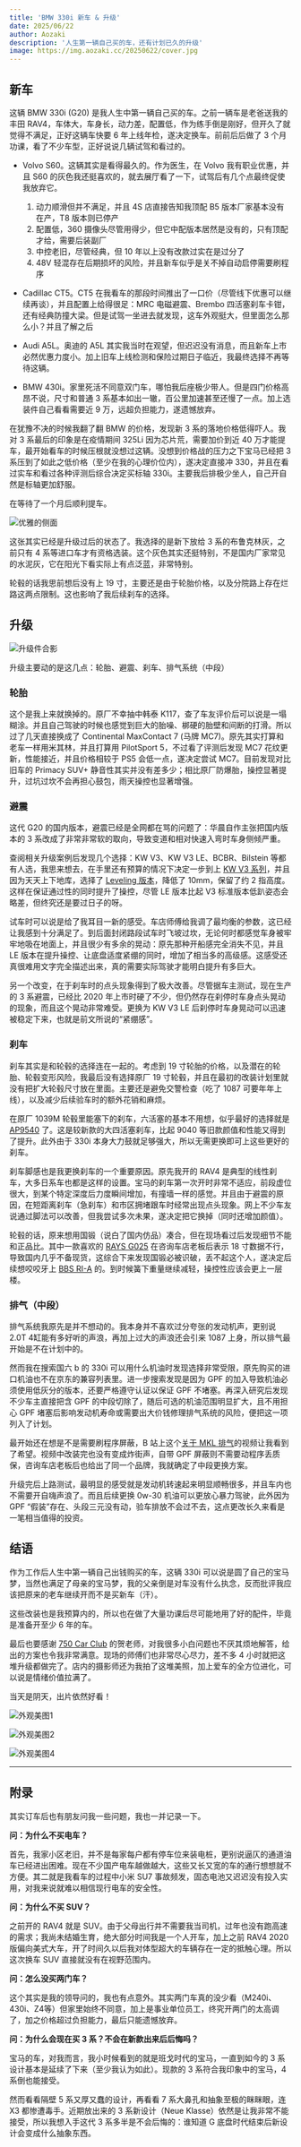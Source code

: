 ```yaml
---
title: 'BMW 330i 新车 & 升级'
date: 2025/06/22
author: Aozaki
description: '人生第一辆自己买的车，还有计划已久的升级'
image: https://img.aozaki.cc/20250622/cover.jpg
---
```


## 新车

这辆 BMW 330i (G20) 是我人生中第一辆自己买的车。之前一辆车是老爸送我的丰田 RAV4，车体大，车身长，动力差，配置低，作为练手倒是刚好，但开久了就觉得不满足，正好这辆车快要 6 年上线年检，遂决定换车。前前后后做了 3 个月功课，看了不少车型，正好说说几辆试驾和看过的。

- Volvo S60。这辆其实是看得最久的。作为医生，在 Volvo 我有职业优惠，并且 S60 的灰色我还挺喜欢的，就去展厅看了一下，试驾后有几个点最终促使我放弃它。

  1. 动力顺滑但并不满足，并且 4S 店直接告知我顶配 B5 版本厂家基本没有在产，T8 版本则已停产
  2. 配置低，360 摄像头尽管用得少，但它中配版本居然是没有的，只有顶配才给，需要后装副厂
  3. 中控老旧，尽管经典，但 10 年以上没有改款过实在是过分了
  4. 48V 轻混存在后期损坏的风险，并且新车似乎是关不掉自动启停需要刷程序

- Cadillac CT5。CT5 在我看车的那段时间推出了一口价（尽管线下优惠可以继续再谈），并且配置上给得很足：MRC 电磁避震、Brembo 四活塞刹车卡钳，还有经典防撞大梁。但是试驾一坐进去就发现，这车外观挺大，但里面怎么那么小？并且了解之后
- Audi A5L。奥迪的 A5L 其实我当时在观望，但迟迟没有消息，而且新车上市必然优惠力度小。加上旧车上线检测和保险过期日子临近，我最终选择不再等待这辆。
- BMW 430i。家里死活不同意双门车，哪怕我后座极少带人。但是四门价格高昂不说，尺寸和普通 3 系基本如出一辙，百公里加速甚至还慢了一点。加上选装件自己看看需要近 9 万，远超负担能力，遂遗憾放弃。

在犹豫不决的时候我翻了翻 BMW 的价格，发现新 3 系的落地价格低得吓人。我对 3 系最后的印象是在疫情期间 325Li 因为芯片荒，需要加价到近 40 万才能提车，最开始看车的时候压根就没想过这辆。没想到价格战的压力之下宝马已经把 3 系压到了如此之低价格（至少在我的心理价位内），遂决定直接冲 330，并且在看过实车和看过各种评测后综合决定买标轴 330i。主要我后排极少坐人，自己开自然是标轴更加舒服。

在等待了一个月后顺利提车。

![优雅的侧面](../../public/images/20250622/20250622_0005.jpg)

这张其实已经是升级过后的状态了。我选择的是新下放给 3 系的布鲁克林灰，之前只有 4 系等进口车才有资格选装。这个灰色其实还挺特别，不是国内厂家常见的水泥灰，它在阳光下看实际上有点泛蓝，非常特别。

轮毂的话我思前想后没有上 19 寸，主要还是由于轮胎价格，以及分院路上存在烂路这两点限制。这也影响了我后续刹车的选择。

## 升级

![升级件合影](../../public/images/20250622/20250622_0001.jpg)

升级主要动的是这几点：轮胎、避震、刹车、排气系统（中段）

### 轮胎

这个是我上来就换掉的。原厂不幸抽中韩泰 K117，查了车友评价后可以说是一塌糊涂。并且自己驾驶的时候也感觉到巨大的胎噪、梆硬的胎壁和间断的打滑。所以过了几天直接换成了 Continental MaxContact 7 (马牌 MC7)。原先其实打算和老车一样用米其林，并且打算用 PilotSport 5，不过看了评测后发现 MC7 花纹更新，性能接近，并且价格相较于 PS5 会低一点，遂决定尝试 MC7。目前发现对比旧车的 Primacy SUV+ 静音性其实并没有差多少；相比原厂防爆胎，操控显著提升，过坑过坎不会再担心鼓包，雨天操控也显著增强。

### 避震

这代 G20 的国内版本，避震已经是全网都在骂的问题了：华晨自作主张把国内版本的 3 系改成了非常非常软的取向，导致变道和相对快速入弯时车身侧倾严重。

查阅相关升级案例后发现几个选择：KW V3、KW V3 LE、BCBR、Bilstein 等都有人选，我思来想去，在手里还有预算的情况下决定一步到上 [KW V3 系列](https://www.kwsuspensions.com/de-en/products/street-performance/v3-coilovers)，并且因为天天上下地库，选择了 [Leveling 版本](https://www.kwsuspensions.com/de-en/products/street-comfort/v3-leveling)，降低了 10mm，保留了约 2 指高度。这样在保证通过性的同时提升了操控，尽管 LE 版本比起 V3 标准版本低趴姿态会略差，但终究还是要过日子的呀。

试车时可以说是给了我耳目一新的感受。车店师傅给我调了最均衡的参数，这已经让我感到十分满足了。到后面封闭路段试车时飞坡过坎，无论何时都感觉车身被牢牢地吸在地面上，并且很少有多余的晃动：原先那种开船感完全消失不见，并且 LE 版本在提升操控、让底盘适度紧绷的同时，增加了相当多的高级感。这感受还真很难用文字完全描述出来，真的需要实际驾驶才能明白提升有多巨大。

另一个改变，在于刹车时的点头现象得到了极大改善。尽管据车主测试，现在生产的 3 系避震，已经比 2020 年上市时硬了不少，但仍然存在刹停时车身点头晃动的现象，而且这个晃动非常难受。更换为 KW V3 LE 后刹停时车身晃动可以迅速被稳定下来，也就是前文所说的“紧绷感”。

### 刹车

刹车其实是和轮毂的选择连在一起的。考虑到 19 寸轮胎的价格，以及潜在的轮胎、轮毂变形风险，我最后没有选择原厂 19 寸轮毂，并且在最初的改装计划里就没有把扩大轮毂尺寸放在里面。主要还是避免交警检查（吃了 1087 可要年年上线），以及减少后续验车时的额外花销和麻烦。

在原厂 1039M 轮毂里能塞下的刹车，六活塞的基本不用想，似乎最好的选择就是 [AP9540](https://apracing.com/performance-upgrades/performance-brake-calipers/world-radi-cal-2-calipers/4-piston-world-radi-cal-2-calipers/cp9540-family-4956cm2-piston-area) 了。这是较新款的大四活塞刹车，比起 9040 等旧款颜值和性能又得到了提升。此外由于 330i 本身大力鼓就足够强大，所以无需更换即可上这些更好的刹车。

刹车脚感也是我更换刹车的一个重要原因。原先我开的 RAV4 是典型的线性刹车，大多日系车也都是这样的设置。宝马的刹车第一次开时非常不适应，前段虚位很大，到某个特定深度后力度瞬间增加，有撞墙一样的感觉。并且由于避震的原因，在短距离刹车（急刹车）和市区拥堵跟车时经常出现点头现象。网上不少车友说通过脚法可以改善，但我尝试多次未果，遂决定把它换掉（同时还增加颜值）。

轮毂的话，原来想用国锻（说白了国内仿品）凑合，但在现场看过后发现细节不能和正品比。其中一款喜欢的 [RAYS G025](https://www.rayswheels.co.jp/en/products/brand/detail/112) 在咨询车店老板后表示 18 寸数据不行，导致国内几乎不备现货，这综合下来发现国锻必被识破，丢不起这个人，遂决定后续想咬咬牙上 [BBS RI-A](https://bbs-japan.co.jp/en/products/1135/) 的。到时候簧下重量继续减轻，操控性应该会更上一层楼。

### 排气（中段）

排气系统我原先是并不想动的。我本身并不喜欢过分夸张的发动机声，更别说 2.0T 4缸能有多好听的声浪，再加上过大的声浪还会引来 1087 上身，所以排气最开始是不在计划中的。

然而我在搜索国六 b 的 330i 可以用什么机油时发现选择非常受限，原先购买的进口机油也不在京东的兼容列表里。进一步搜索发现是因为 GPF 的加入导致机油必须使用低灰分的版本，还要严格遵守认证以保证 GPF 不堵塞。再深入研究后发现不少车主直接把含 GPF 的中段切除了，随后可选的机油范围明显扩大，且不用担心 GPF 堵塞后影响发动机寿命或需要出大价钱修理排气系统的风险，便把这一项列入了计划。

最开始还在想是不是需要刷程序屏蔽，B 站上这个[关于 MKL 排气](https://www.bilibili.com/video/av635822994)的视频让我看到了希望。视频中改装完也没有变成炸街声，自带 GPF 屏蔽则不需要动程序丢质保，咨询车店老板后也给出了同一个品牌，我就确定了中段更换方案。

升级完后上路测试，最明显的感受就是发动机转速起来明显顺畅很多，并且车内也不需要开自嗨声浪了。而且后续更换 0w-30 机油可以更放心暴力驾驶，此外因为 GPF “假装”存在、头段三元没有动，验车排放不会过不去，这点更改长久来看是一笔相当值得的投资。

## 结语

作为工作后人生中第一辆自己出钱购买的车，这辆 330i 可以说是圆了自己的宝马梦，当然也满足了母亲的宝马梦，我的父亲倒是对车没有什么执念，反而批评我应该把原来的老车继续开而不是买新车（汗）。

这些改装也是我预算内的，所以也在做了大量功课后尽可能地用了好的配件，毕竟是准备开至少 6 年的车。

最后也要感谢 [750 Car Club](https://m.dianping.com/shopshare/G4XG5fxXunVoG35I) 的贺老师，对我很多小白问题也不厌其烦地解答，给出的方案也令我非常满意。现场的师傅们也非常尽心尽力，差不多 4 小时就把这堆升级都做完了。店内的摄影师还为我拍了这堆美照，加上爱车的全方位进化，可以说是情绪价值拉满了。

当天是阴天，出片依然好看！

![外观美图1](../../public/images/20250622/20250622_0003.jpg)

![外观美图2](../../public/images/20250622/20250622_0008.jpg)

![外观美图4](../../public/images/20250622/20250622_0007.jpg)

---

## 附录

其实订车后也有朋友问我一些问题，我也一并记录一下。

**问：为什么不买电车？**

首先，我家小区老旧，并不是每家每户都有停车位来装电桩，更别说逼仄的通道油车已经进出困难。现在不少国产电车越做越大，这些又长又宽的车的通行想想就不方便。其二就是我看车的过程中小米 SU7 事故频发，固态电池又迟迟没有投入实用，对我来说就难以相信现行电车的安全性。

**问：为什么不买 SUV？**

之前开的 RAV4 就是 SUV。由于父母出行并不需要我当司机，过年也没有跑高速的需求；我尚未结婚生育，绝大部分时间我是一个人开车，加上之前 RAV4 2020 版偏向美式大车，开了时间久以后我对体型超大的车辆存在一定的抵触心理。所以这次换车 SUV 直接就没有在视野范围内。

**问：怎么没买两门车？**

这个其实是我的领导问的，我也有点意外。其实两门车真的没少看（M240i、430i、Z4等）但家里始终不同意，加上是事业单位员工，终究开两门的太高调了，加之价格超过负担能力，最后只能遗憾放弃。

**问：为什么会现在买 3 系？不会在新款出来后后悔吗？**

宝马的车，对我而言，我小时候看到的就是班戈时代的宝马，一直到如今的 3 系设计基本是延续了下来（至少我认为如此）。现款的 3 系符合我印象中的宝马，4 系倒也能接受。

然而看看隔壁 5 系又厚又蠢的设计，再看看 7 系大鼻孔和抽象至极的眯眯眼，连 X3 都惨遭毒手。近期放出来的 3 系新设计（Neue Klasse）依然是让我非常不能接受，所以我想入手这代 3 系多半是不会后悔的：谁知道 G 底盘时代结束后新设计会变成什么抽象东西。
